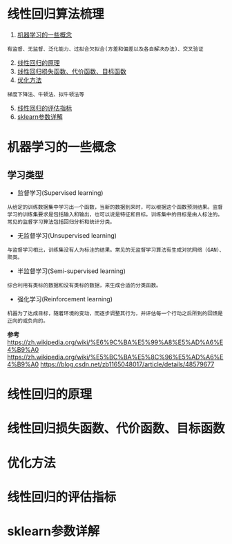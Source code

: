 线性回归算法梳理
=============

1. [机器学习的一些概念](#user-content-机器学习的一些概念)
~~~
有监督、无监督、泛化能力、过拟合欠拟合(方差和偏差以及各自解决办法)、交叉验证
~~~
2. [线性回归的原理](#user-content-线性回归的原理)
3. [线性回归损失函数、代价函数、目标函数](#user-content-线性回归损失函数、代价函数、目标函数)
4. [优化方法](#user-content-优化方法)
~~~
梯度下降法、牛顿法、拟牛顿法等
~~~
5. [线性回归的评估指标](#user-content-线性回归的评估指标)
6. [sklearn参数详解](#user-content-sklearn参数详解)

# 机器学习的一些概念
## 学习类型
- 监督学习(Supervised learning)
~~~
从给定的训练数据集中学习出一个函数，当新的数据到来时，可以根据这个函数预测结果。监督学习的训练集要求是包括输入和输出，也可以说是特征和目标。训练集中的目标是由人标注的。常见的监督学习算法包括回归分析和统计分类。
~~~
- 无监督学习(Unsupervised learning)
~~~
与监督学习相比，训练集没有人为标注的结果。常见的无监督学习算法有生成对抗网络（GAN）、聚类。
~~~
- 半监督学习(Semi-supervised learning)
~~~
综合利用有类标的数据和没有类标的数据，来生成合适的分类函数。
~~~
- 强化学习(Reinforcement learning)
~~~
机器为了达成目标，随着环境的变动，而逐步调整其行为，并评估每一个行动之后所到的回馈是正向的或负向的。
~~~
**参考**
https://zh.wikipedia.org/wiki/%E6%9C%BA%E5%99%A8%E5%AD%A6%E4%B9%A0
https://zh.wikipedia.org/wiki/%E5%BC%BA%E5%8C%96%E5%AD%A6%E4%B9%A0
https://blog.csdn.net/zb1165048017/article/details/48579677


# 线性回归的原理

# 线性回归损失函数、代价函数、目标函数

# 优化方法

# 线性回归的评估指标

# sklearn参数详解

